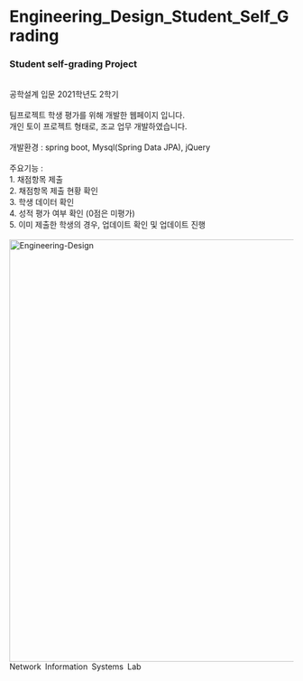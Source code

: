 # Engineering_Design_Student_Self_Grading

<h3>Student self-grading Project</h3>
<br>
공학설계 입문 2021학년도 2학기
<br><br>
팀프로젝트 학생 평가를 위해 개발한 웹페이지 입니다.<br>
개인 토이 프로젝트 형태로, 조교 업무 개발하였습니다.
<br><br>
개발환경 : spring boot, Mysql(Spring Data JPA), jQuery<br><br>
주요기능 :<br>
  1. 채점항목 제출   <br>
  2. 채점항목 제출 현황 확인<br>
  3. 학생 데이터 확인     <br>
  4. 성적 평가 여부 확인 (0점은 미평가)<br>
  5. 이미 제출한 학생의 경우, 업데이트 확인 및 업데이트 진행<br><br>
  <img width="748" alt="Engineering-Design" src="https://user-images.githubusercontent.com/81093419/142725522-fd8fa533-3628-4130-91d4-d9e70aa54e31.png">
  <br>
Network Information Systems Lab
